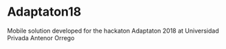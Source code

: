# Adaptaton18

Mobile solution developed for the hackaton Adaptaton 2018 at Universidad Privada Antenor Orrego

